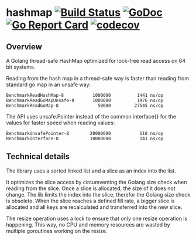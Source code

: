 # hashmap [![Build Status](https://travis-ci.org/cornelk/hashmap.svg?branch=master)](https://travis-ci.org/cornelk/hashmap) [![GoDoc](https://godoc.org/github.com/cornelk/hashmap?status.svg)](https://godoc.org/github.com/cornelk/hashmap) [![Go Report Card](https://goreportcard.com/badge/cornelk/hashmap)](https://goreportcard.com/report/github.com/cornelk/hashmap) [![codecov](https://codecov.io/gh/cornelk/hashmap/branch/master/graph/badge.svg)](https://codecov.io/gh/cornelk/hashmap)

## Overview

A Golang thread-safe HashMap optimized for lock-free read access on 64 bit systems.

Reading from the hash map in a thread-safe way is faster than reading from standard go map in an unsafe way:

```
BenchmarkReadHashMap-8       	 1000000	      1441 ns/op
BenchmarkReadGoMapUnsafe-8   	 1000000	      1976 ns/op
BenchmarkReadGoMap-8         	   50000	     27545 ns/op
```

The API uses unsafe.Pointer instead of the common interface{} for the values for faster speed when reading values:

```
BenchmarkUnsafePointer-8     	20000000	       118 ns/op
BenchmarkInterface-8         	10000000	       141 ns/op
```

## Technical details

The library uses a sorted linked list and a slice as an index into the list.

It optimizes the slice access by circumventing the Golang size check when reading from the slice. Once a slice is allocated, the size of it does not change.
The lib limits the index into the slice, therefor the Golang size check is obsolete. When the slice reaches a defined fill rate, a bigger slice is allocated
and all keys are recalculated and transferred into the new slice.

The resize operation uses a lock to ensure that only one resize operation is happening. This way, no CPU and memory resources are wasted by multiple goroutines working on the resize.
